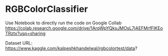 # RGBColorClassifier

Use Notebook to directly run the code on Google Collab https://colab.research.google.com/drive/1ArqWpYQksJMOsL7jAEFMrfFlKEoTRztx?usp=sharing

Dataset URL: https://www.kaggle.com/kalpeshkhandelwal/rgbcolortest/data?
